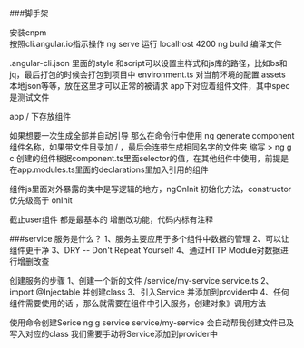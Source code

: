 

###脚手架

安装cnpm   
按照cli.angular.io指示操作
ng serve 运行 localhost 4200
ng build 编译文件


.angular-cli.json 里面的style 和script可以设置主样式和js库的路径，比如bs和jq，最后打包的时候会打包到项目中
environment.ts 对当前环境的配置
assets 本地json等等，放在这里才可以正常的被请求
app下对应着组件文件，其中spec是测试文件

app /  下存放组件

如果想要一次生成全部并自动引导 那么在命令行中使用 ng generate component 组件名称，如果带文件目录加 / ，最后会连带生成相同名字的文件夹   缩写 > ng g c
创建的组件根据component.ts里面selector的值，在其他组件中使用，前提是 在app.modules.ts里面的declarations里加入引用的组件

组件js里面对外暴露的类中是写逻辑的地方，ngOnInit 初始化方法，constructor 优先级高于 onInit

截止user组件 都是最基本的 增删改功能，代码内标有注释

###service
服务是什么？
1、服务主要应用于多个组件中数据的管理
2、可以让组件更干净
3、DRY -- Don't Repeat Yourself
4、通过HTTP Module对数据进行增删改查

创建服务的步骤
1、创建一个新的文件 /service/my-service.service.ts
2、import @Injectable 并创建class
3、引入Service 并添加到provider中
4、任何组件需要使用的话 ，那么就需要在组件中引入服务，创建对象》调用方法

使用命令创建Serice
ng g service service/my-service
会自动帮我创建文件已及写入对应的class
我们需要手动将Service添加到provider中
